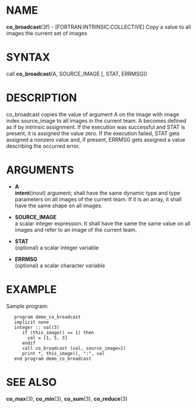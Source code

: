 # NAME

**co\_broadcast**(3f) - \[FORTRAN:INTRINSIC:COLLECTIVE\] Copy a value to
all images the current set of images

# SYNTAX

call **co\_broadcast**(A, SOURCE\_IMAGE \[, STAT, ERRMSG\])

# DESCRIPTION

co\_broadcast copies the value of argument A on the image with image
index source\_image to all images in the current team. A becomes defined
as if by intrinsic assignment. If the execution was successful and STAT
is present, it is assigned the value zero. If the execution failed, STAT
gets assigned a nonzero value and, if present, ERRMSG gets assigned a
value describing the occurred error.

# ARGUMENTS

  - **A**  
    **intent**(inout) argument; shall have the same dynamic type and
    type parameters on all images of the current team. If it is an
    array, it shall have the same shape on all images.

  - **SOURCE\_IMAGE**  
    a scalar integer expression. It shall have the same the same value
    on all images and refer to an image of the current team.

  - **STAT**  
    (optional) a scalar integer variable

  - **ERRMSG**  
    (optional) a scalar character variable

# EXAMPLE

Sample program:

``` 
   program demo_co_broadcast
   implicit none
   integer :: val(3)
      if (this_image() == 1) then
        val = [1, 5, 3]
      endif
      call co_broadcast (val, source_image=1)
      print *, this_image(), ":", val
   end program demo_co_broadcast
```

# SEE ALSO

**co\_max**(3), **co\_min**(3), **co\_sum**(3), **co\_reduce**(3)
